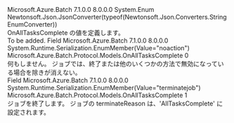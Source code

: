 <Type Name="OnAllTasksComplete" FullName="Microsoft.Azure.Batch.Protocol.Models.OnAllTasksComplete">
  <TypeSignature Language="C#" Value="public enum OnAllTasksComplete" />
  <TypeSignature Language="ILAsm" Value=".class public auto ansi sealed OnAllTasksComplete extends System.Enum" />
  <TypeSignature Language="DocId" Value="T:Microsoft.Azure.Batch.Protocol.Models.OnAllTasksComplete" />
  <TypeSignature Language="VB.NET" Value="Public Enum OnAllTasksComplete" />
  <TypeSignature Language="F#" Value="type OnAllTasksComplete = " />
  <AssemblyInfo>
    <AssemblyName>Microsoft.Azure.Batch</AssemblyName>
    <AssemblyVersion>7.1.0.0</AssemblyVersion>
    <AssemblyVersion>8.0.0.0</AssemblyVersion>
  </AssemblyInfo>
  <Base>
    <BaseTypeName>System.Enum</BaseTypeName>
  </Base>
  <Attributes>
    <Attribute>
      <AttributeName>Newtonsoft.Json.JsonConverter(typeof(Newtonsoft.Json.Converters.StringEnumConverter))</AttributeName>
    </Attribute>
  </Attributes>
  <Docs>
    <summary>
            OnAllTasksComplete の値を定義します。
            </summary>
    <remarks>To be added.</remarks>
  </Docs>
  <Members>
    <Member MemberName="NoAction">
      <MemberSignature Language="C#" Value="NoAction" />
      <MemberSignature Language="ILAsm" Value=".field public static literal valuetype Microsoft.Azure.Batch.Protocol.Models.OnAllTasksComplete NoAction = int32(0)" />
      <MemberSignature Language="DocId" Value="F:Microsoft.Azure.Batch.Protocol.Models.OnAllTasksComplete.NoAction" />
      <MemberSignature Language="VB.NET" Value="NoAction" />
      <MemberSignature Language="F#" Value="NoAction = 0" Usage="Microsoft.Azure.Batch.Protocol.Models.OnAllTasksComplete.NoAction" />
      <MemberType>Field</MemberType>
      <AssemblyInfo>
        <AssemblyName>Microsoft.Azure.Batch</AssemblyName>
        <AssemblyVersion>7.1.0.0</AssemblyVersion>
        <AssemblyVersion>8.0.0.0</AssemblyVersion>
      </AssemblyInfo>
      <Attributes>
        <Attribute>
          <AttributeName>System.Runtime.Serialization.EnumMember(Value="noaction")</AttributeName>
        </Attribute>
      </Attributes>
      <ReturnValue>
        <ReturnType>Microsoft.Azure.Batch.Protocol.Models.OnAllTasksComplete</ReturnType>
      </ReturnValue>
      <MemberValue>0</MemberValue>
      <Docs>
        <summary>
            何もしません。 ジョブでは、終了または他のいくつかの方法で無効になっている場合を除きが消えない。
            </summary>
      </Docs>
    </Member>
    <Member MemberName="TerminateJob">
      <MemberSignature Language="C#" Value="TerminateJob" />
      <MemberSignature Language="ILAsm" Value=".field public static literal valuetype Microsoft.Azure.Batch.Protocol.Models.OnAllTasksComplete TerminateJob = int32(1)" />
      <MemberSignature Language="DocId" Value="F:Microsoft.Azure.Batch.Protocol.Models.OnAllTasksComplete.TerminateJob" />
      <MemberSignature Language="VB.NET" Value="TerminateJob" />
      <MemberSignature Language="F#" Value="TerminateJob = 1" Usage="Microsoft.Azure.Batch.Protocol.Models.OnAllTasksComplete.TerminateJob" />
      <MemberType>Field</MemberType>
      <AssemblyInfo>
        <AssemblyName>Microsoft.Azure.Batch</AssemblyName>
        <AssemblyVersion>7.1.0.0</AssemblyVersion>
        <AssemblyVersion>8.0.0.0</AssemblyVersion>
      </AssemblyInfo>
      <Attributes>
        <Attribute>
          <AttributeName>System.Runtime.Serialization.EnumMember(Value="terminatejob")</AttributeName>
        </Attribute>
      </Attributes>
      <ReturnValue>
        <ReturnType>Microsoft.Azure.Batch.Protocol.Models.OnAllTasksComplete</ReturnType>
      </ReturnValue>
      <MemberValue>1</MemberValue>
      <Docs>
        <summary>
            ジョブを終了します。 ジョブの terminateReason は、'AllTasksComplete' に設定されます。
            </summary>
      </Docs>
    </Member>
  </Members>
</Type>